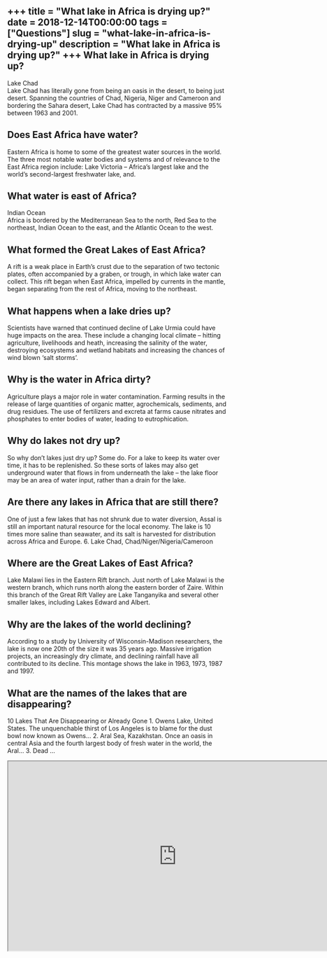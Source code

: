 +++
title = "What lake in Africa is drying up?"
date = 2018-12-14T00:00:00
tags = ["Questions"]
slug = "what-lake-in-africa-is-drying-up"
description = "What lake in Africa is drying up?"
+++
What lake in Africa is drying up?
---------------------------------

Lake Chad  
Lake Chad has literally gone from being an oasis in the desert, to being just desert. Spanning the countries of Chad, Nigeria, Niger and Cameroon and bordering the Sahara desert, Lake Chad has contracted by a massive 95% between 1963 and 2001.

Does East Africa have water?
----------------------------

Eastern Africa is home to some of the greatest water sources in the world. The three most notable water bodies and systems and of relevance to the East Africa region include: Lake Victoria – Africa’s largest lake and the world’s second-largest freshwater lake, and.

What water is east of Africa?
-----------------------------

Indian Ocean  
Africa is bordered by the Mediterranean Sea to the north, Red Sea to the northeast, Indian Ocean to the east, and the Atlantic Ocean to the west.

What formed the Great Lakes of East Africa?
-------------------------------------------

A rift is a weak place in Earth’s crust due to the separation of two tectonic plates, often accompanied by a graben, or trough, in which lake water can collect. This rift began when East Africa, impelled by currents in the mantle, began separating from the rest of Africa, moving to the northeast.

What happens when a lake dries up?
----------------------------------

Scientists have warned that continued decline of Lake Urmia could have huge impacts on the area. These include a changing local climate – hitting agriculture, livelihoods and heath, increasing the salinity of the water, destroying ecosystems and wetland habitats and increasing the chances of wind blown ‘salt storms’.

Why is the water in Africa dirty?
---------------------------------

Agriculture plays a major role in water contamination. Farming results in the release of large quantities of organic matter, agrochemicals, sediments, and drug residues. The use of fertilizers and excreta at farms cause nitrates and phosphates to enter bodies of water, leading to eutrophication.

Why do lakes not dry up?
------------------------

So why don’t lakes just dry up? Some do. For a lake to keep its water over time, it has to be replenished. So these sorts of lakes may also get underground water that flows in from underneath the lake – the lake floor may be an area of water input, rather than a drain for the lake.

Are there any lakes in Africa that are still there?
---------------------------------------------------

One of just a few lakes that has not shrunk due to water diversion, Assal is still an important natural resource for the local economy. The lake is 10 times more saline than seawater, and its salt is harvested for distribution across Africa and Europe. 6. Lake Chad, Chad/Niger/Nigeria/Cameroon

Where are the Great Lakes of East Africa?
-----------------------------------------

Lake Malawi lies in the Eastern Rift branch. Just north of Lake Malawi is the western branch, which runs north along the eastern border of Zaire. Within this branch of the Great Rift Valley are Lake Tanganyika and several other smaller lakes, including Lakes Edward and Albert.

Why are the lakes of the world declining?
-----------------------------------------

According to a study by University of Wisconsin-Madison researchers, the lake is now one 20th of the size it was 35 years ago. Massive irrigation projects, an increasingly dry climate, and declining rainfall have all contributed to its decline. This montage shows the lake in 1963, 1973, 1987 and 1997.

What are the names of the lakes that are disappearing?
------------------------------------------------------

10 Lakes That Are Disappearing or Already Gone 1. Owens Lake, United States. The unquenchable thirst of Los Angeles is to blame for the dust bowl now known as Owens… 2. Aral Sea, Kazakhstan. Once an oasis in central Asia and the fourth largest body of fresh water in the world, the Aral… 3. Dead …

<iframe allow="accelerometer; autoplay; clipboard-write; encrypted-media; gyroscope; picture-in-picture" allowfullscreen="" class="__youtube_prefs__  epyt-is-override  no-lazyload" data-no-lazy="1" data-origheight="433" data-origwidth="770" data-skipgform_ajax_framebjll="" height="433" id="_ytid_58297" loading="lazy" src="https://www.youtube.com/embed/E_foBvYLoT4?enablejsapi=1&autoplay=0&cc_load_policy=0&cc_lang_pref=&iv_load_policy=1&loop=0&modestbranding=0&rel=1&fs=1&playsinline=0&autohide=2&theme=dark&color=red&controls=1&" title="YouTube player" width="770"></iframe>